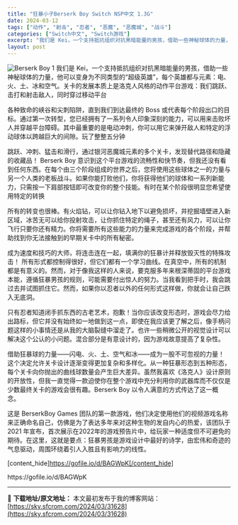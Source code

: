 ```yaml
---
title: "狂暴小子Berserk Boy Switch NSP中文 1.3G"
date: 2024-03-12
tags: ["动作", "射击", "忍者", "恶魔", "恶魔城", "战斗"]
categories: ["Switch中文", "Switch游戏"]
excerpt: "我们是 Kei，一个支持抵抗组织对抗黑暗能量的男孩，借助一些神秘球体的力量，他可以变身为不同类型的“超级英雄”，每个英雄都与元素：电、火、土、冰和空气。关卡的发展本质上是洛克人风格的动作平台游戏：我们跳跃、击打和射击敌人，同时穿过移动平台 各种致命的峡谷和尖刺陷阱，直到我们到达最终的 Boss 或代&hellip;"
layout: post
---
```


<img src="https://sky.sfcrom.com/wp-content/uploads/2024/03/20240329101527-518cc.jpeg" alt="Berserk Boy 1" />
我们是 Kei，一个支持抵抗组织对抗黑暗能量的男孩，借助一些神秘球体的力量，他可以变身为不同类型的“超级英雄”，每个英雄都与元素：电、火、土、冰和空气。关卡的发展本质上是洛克人风格的动作平台游戏：我们跳跃、击打和射击敌人，同时穿过移动平台

各种致命的峡谷和尖刺陷阱，直到我们到达最终的 Boss 或代表每个阶段出口的目标。通过第一次转型，您已经拥有了一系列令人印象深刻的能力，可以用来击败坏人并穿越平台障碍。其中最重要的是电动冲刺，你可以用它来弹开敌人和特定的浮动球体以跨越巨大的间隙。玩了整整五分钟

跳跃、冲刺、猛击和滑行，通过银河恶魔城元素的多个关卡，发现替代路径和隐藏的收藏品！
Berserk Boy 意识到这个平台游戏的流畅性和快节奏，但我还没有看到任何东西。在每个由三个阶段组成的世界之后，您将使用这些球体之一的力量与另一个人类的老板战斗。如果你能打败他们，你将获得他们的球体和一系列新能力，只需按一下肩部按钮即可改变你的整个技能。有时在某个阶段很明显您希望使用特定的转换

所有的转变也很棒。有火焰钻，可以让你钻入地下以避免损坏，并挖掘墙壁进入新区域，冰苦无可以给你投射攻击，让你抓住特定的绳子，甚至还有风力，可以让你飞行只要你还有精力。你将需要所有这些能力的力量来完成游戏的各个阶段，并帮助找到你无法接触到的早期关卡中的所有秘密。

成为速度和技巧的大师，将连击连在一起，填满你的狂暴计并释放毁灭性的特殊攻击！
所有形式都控制得很好，但它们都有一个学习曲线。在真空中，所有的机制都是有意义的。然而，对于像我这样的人来说，要克服多年来根深蒂固的平台游戏本能，遵循狂暴男孩的规则，可能需要付出惊人的努力。当我看到把手时，我会跳过去并试图抓住它。然而，如果你以忍者以外的任何形式这样做，你就会让自己跌入无底洞。

只有忍者知道闭手抓东西的古老艺术，抱歉！当你应该改变形态时，游戏会尽力给出路标，但它并没有始终如一地做到这一点，即使在我应该更了解之后，像手柄问题这样的小事情还是从我的大脑裂缝中溜走了。也许一些稍微公开的视觉设计可以解决这个公认的小问题。混合部分是有意设计的，因为游戏故意提高了复杂性。

借助狂暴球的力量——闪电、火、土、空气和冰——成为一股不可忽视的力量！
这个决定允许关卡设计逐渐变得更加复杂和多样化。从一种狂暴形态到五种形态，每个关卡向你抛出的曲线球数量会产生巨大差异。虽然我喜欢《洛克人》设计原则的开放性，但我一直觉得一款迫使你在整个游戏中充分利用你的武器库而不仅仅是少数最终关卡的游戏会很有趣。Berserk Boy 以令人满意的方式传达了这一概念。

这是 BerserkBoy Games 团队的第一款游戏，他们决定使用他们的视频游戏名称来正确命名自己，仿佛是为了表达多年来对这种生物的发自内心的热爱，该团队于 2021 年宣布，首次展示在2022年的游戏预告片中，给玩家一种适度但不可避免的期待。在这里，这就是要点：狂暴男孩是游戏设计中最好的诗学，由宏伟和奇迹的气息驱动，周围环绕着引人入胜且有影响力的线性。

[content_hide]https://gofile.io/d/BAGWpK[/content_hide]

<!--wechatfans start-->https://gofile.io/d/BAGWpK<!--wechatfans end-->

---
📖 **下载地址/原文地址：** 本文最初发布于我的博客网站：[https://sky.sfcrom.com/2024/03/31628](https://sky.sfcrom.com/2024/03/31628)
